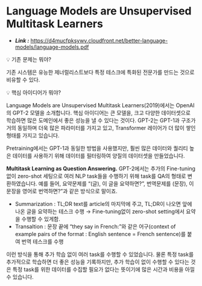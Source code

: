 # Language Models are Unsupervised Multitask Learners
- ***Link :*** https://d4mucfpksywv.cloudfront.net/better-language-models/language-models.pdf

<aside>
💡 기존 문제는 뭐야?
</aside>

기존 시스템은 유능한 제너럴리스트보다 특정 테스크에 특화된 전문가를 만드는 것으로 비유할 수 있다. 

<aside>
💡 핵심 아이디어가 뭐야?
</aside>

Language Models are Unsupervised Multitask Learners(2019)에서는 OpenAI의 GPT-2 모델을 소개합니다. 핵심 아이디어는 큰 모델을, 크고 다양한 데이터셋으로 학습하면 많은 도메인에서 좋은 성능을 낼 수 있다는 것이다. GPT-2는 GPT-1과 구조가 거의 동일하며 더욱 많은 파라미터를 가지고 있고, Transformer 레이어가 더 많이 쌓인 형태를 가지고 있습니다.

Pretraining에서는 GPT-1과 동일한 방법을 사용했지만, 훨씬 많은 데이터와 퀄리티 높은 데이터를 사용하기 위해 데이터를 필터링하여 양질의 데이터셋을 만들었습니다.

**Multitask Learning as Question Answering.** GPT-2에서는 추가의 Fine-tuning없이 zero-shot 세팅으로 여러 NLP task들을 수행하기 위해 task를 QA의 형태로 변환하였습니다. 예를 들어, 요약문제를 “(글), 이 글을 요약하면?”, 번역문제를 (문장), 이 문장을 영어로 번역하면?”과 같은 방식으로 말이죠. 

- Summarization : TL;DR text를 article의 마지막에 주고, TL;DR이 나오면 앞에 나온 글을 요약하는 테스크 수행 → Fine-tuning없이 zero-shot setting에서 요약을 수행할 수 있게함.
- Transaltion : 문장 끝에 “they say in French:”와 같은 어구(context of example pairs of the format : English sentence = French sentence)를 붙여 번역 테스크를 수행

이런 방식을 통해 추가 학습 없이 여러 task를 수행할 수 있었습니다. 물론 특정 task를 추가적으로 학습하면 더 좋은 성능을 기록하지만, 추가 학습이 없이 수행할 수 있다는 것은 특정 task를 위한 데이터를 수집할 필요가 없다는 뜻이기에 많은 시간과 비용을 아낄 수 있습니다.